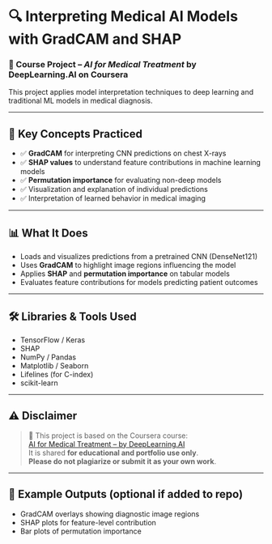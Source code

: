 # 🔍 Interpreting Medical AI Models with GradCAM and SHAP

### 📍 Course Project – *AI for Medical Treatment* by DeepLearning.AI on Coursera

This project applies model interpretation techniques to deep learning and traditional ML models in medical diagnosis.

---

## 🧠 Key Concepts Practiced

- ✅ **GradCAM** for interpreting CNN predictions on chest X-rays
- ✅ **SHAP values** to understand feature contributions in machine learning models
- ✅ **Permutation importance** for evaluating non-deep models
- ✅ Visualization and explanation of individual predictions
- ✅ Interpretation of learned behavior in medical imaging

---

## 📊 What It Does

- Loads and visualizes predictions from a pretrained CNN (DenseNet121)
- Uses **GradCAM** to highlight image regions influencing the model
- Applies **SHAP** and **permutation importance** on tabular models
- Evaluates feature contributions for models predicting patient outcomes

---

## 🛠️ Libraries & Tools Used

- TensorFlow / Keras
- SHAP
- NumPy / Pandas
- Matplotlib / Seaborn
- Lifelines (for C-index)
- scikit-learn

---

## ⚠️ Disclaimer

> 📌 This project is based on the Coursera course:  
> [AI for Medical Treatment – by DeepLearning.AI](https://www.coursera.org/learn/ai-for-medical-treatment)  
> It is shared **for educational and portfolio use only**.  
> **Please do not plagiarize or submit it as your own work**.

---

## 📸 Example Outputs (optional if added to repo)
- GradCAM overlays showing diagnostic image regions
- SHAP plots for feature-level contribution
- Bar plots of permutation importance
